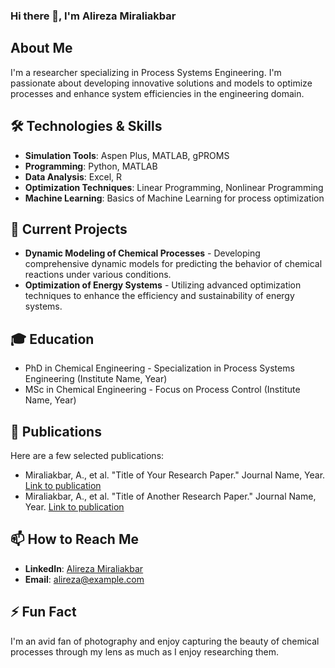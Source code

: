 ### Hi there 👋, I'm Alireza Miraliakbar

## About Me
I'm a researcher specializing in Process Systems Engineering. I'm passionate about developing innovative solutions and models to optimize processes and enhance system efficiencies in the engineering domain.

## 🛠 Technologies & Skills
- **Simulation Tools**: Aspen Plus, MATLAB, gPROMS
- **Programming**: Python, MATLAB
- **Data Analysis**: Excel, R
- **Optimization Techniques**: Linear Programming, Nonlinear Programming
- **Machine Learning**: Basics of Machine Learning for process optimization

## 🔭 Current Projects
- **Dynamic Modeling of Chemical Processes** - Developing comprehensive dynamic models for predicting the behavior of chemical reactions under various conditions.
- **Optimization of Energy Systems** - Utilizing advanced optimization techniques to enhance the efficiency and sustainability of energy systems.

## 🎓 Education
- PhD in Chemical Engineering - Specialization in Process Systems Engineering (Institute Name, Year)
- MSc in Chemical Engineering - Focus on Process Control (Institute Name, Year)

## 📰 Publications
Here are a few selected publications:
- Miraliakbar, A., et al. "Title of Your Research Paper." Journal Name, Year. [Link to publication](#)
- Miraliakbar, A., et al. "Title of Another Research Paper." Journal Name, Year. [Link to publication](#)

## 📫 How to Reach Me
- **LinkedIn**: [Alireza Miraliakbar](https://www.linkedin.com/in/alirezamiraliakbar)
- **Email**: alireza@example.com

## ⚡ Fun Fact
I'm an avid fan of photography and enjoy capturing the beauty of chemical processes through my lens as much as I enjoy researching them.



<!--
**AlirezaMiraliakbar/AlirezaMiraliakbar** is a ✨ _special_ ✨ repository because its `README.md` (this file) appears on your GitHub profile.

Here are some ideas to get you started:

- 🔭 I’m currently working on ...
- 🌱 I’m currently learning ...
- 👯 I’m looking to collaborate on ...
- 🤔 I’m looking for help with ...
- 💬 Ask me about ...
- 📫 How to reach me: ...
- 😄 Pronouns: ...
- ⚡ Fun fact: ...
-->
